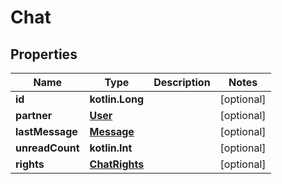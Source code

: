 
# Chat

## Properties
Name | Type | Description | Notes
------------ | ------------- | ------------- | -------------
**id** | **kotlin.Long** |  |  [optional]
**partner** | [**User**](User.md) |  |  [optional]
**lastMessage** | [**Message**](Message.md) |  |  [optional]
**unreadCount** | **kotlin.Int** |  |  [optional]
**rights** | [**ChatRights**](ChatRights.md) |  |  [optional]




